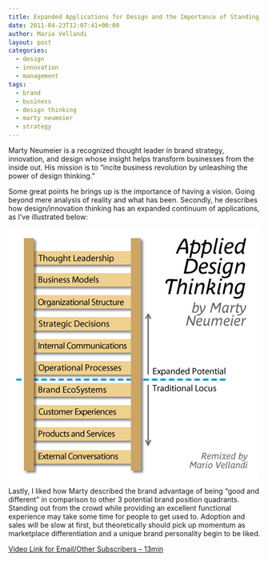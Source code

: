 ```yaml
---
title: Expanded Applications for Design and the Importance of Standing Out &#8211; Marty Neumeier
date: 2011-04-23T12:07:41+00:00
author: Mario Vellandi
layout: post
categories:
  - design
  - innovation
  - management
tags:
  - brand
  - business
  - design thinking
  - marty neumeier
  - strategy
---
```

Marty Neumeier is a recognized thought leader in brand strategy, innovation, and design whose insight helps transform businesses from the inside out. His mission is to &#8220;incite business revolution by unleashing the power of design thinking.&#8221;

Some great points he brings up is the importance of having a vision. Going beyond mere analysis of reality and what has been. Secondly, he describes how design/innovation thinking has an expanded continuum of applications, as I&#8217;ve illustrated below:

<img src="../images/wp-content/uploads/2011/03/applied-design-thinking-ladder-marty-neumeier.jpg" />

Lastly, I liked how Marty described the brand advantage of being &#8220;good and different&#8221; in comparison to other 3 potential brand position quadrants. Standing out from the crowd while providing an excellent functional experience may take some time for people to get used to. Adoption and sales will be slow at first, but theoretically should pick up momentum as marketplace differentiation and a unique brand personality begin to be liked.

[Video Link for Email/Other Subscribers &#8211; 13min](http://www.youtube.com/watch?feature=player_embedded&v=z8VMVthL8vw)

